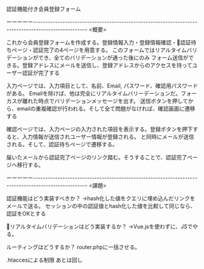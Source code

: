 認証機能付き会員登録フォーム

ーーーーー----------------------------------------------------------------------------------------------------
<概要>

これから会員登録フォームを作成する。登録情報入力・登録情報確認・認証待ちページ・認証完了の4ページを用意する。
このフォームではリアルタイムバリデーションができ、全てのバリデーションが通った後にのみ
フォーム送信ができる。登録アドレスにメールを送信し、登録アドレスからのアクセスを持ってユーザー認証が完了する

入力ページでは、入力項目として、名前、Email, パスワード、確認用パスワードがある。
Emailを除けば、他は完全にリアルタイムバリーデーションだ。フォーカスが離れた時点でバリデーションメッセージを出す。
送信ボタンを押してから、emailの重複確認が行われる。そして全て問題がなければ、確認画面に遷移する

確認ページでは、入力ページの入力された項目を表示する。登録ボタンを押下すると、入力情報が送信されユーザー情報が登録される。
と同時にメールが送信される。そして、認証待ちページで遷移する。

届いたメールから認証完了ページのリンク踏む。そうすることで、認証完了ページへ移行する。

ーーーーー----------------------------------------------------------------------------------------------------
<課題>

認証機能はどう実装すべきか？
→hash化した値をクエリに埋め込んだリンクをメールで送る。
セッションの中の認証値とhash化した値を比較して同じなら、認証をOKとする

リアルタイムバリデーションはどう実装するか？
→Vue.jsを使わずに、JSでやる。


ルーティングはどうするか？
router.phpに一括させる。

.htaccesによる制限
あとは回し